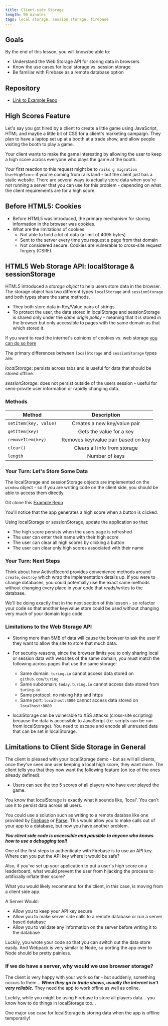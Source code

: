 ```yaml
---
title: Client-side Storage
length: 90 minutes
tags: local storage, session storage, firebase
---
```


## Goals

By the end of this lesson, you will know/be able to:

* Understand the Web Storage API for storing data in browsers
* Know the use cases for local storage vs. session storage
* Be familiar with Firebase as a remote database option

## Repository

* [Link to Example Repo](https://github.com/turingschool-examples/client-side-storage)

## High Scores Feature

Let's say you got hired by a client to create a little game using JavaScript, HTML and maybe a little bit of CSS for a client's marketing campaign. They plan to have a laptop set up at a booth at a trade show, and allow people visiting the booth to play a game.

 Your client wants to make the game interesting by allowing the user to keep a high score across everyone who plays the game at the booth.

Your first reaction to this request might be to `rails g migration UserHighScore` if you're coming from rails land - but the client just has a static website. There are several ways to actually store data when you're not running a server that you can use for this problem - depending on what the client requirements are for a high score.

## Before HTML5: Cookies

* Before HTML5 was introduced, the primary mechanism for storing information in the browser was cookies.
* What are the limitations of cookies
  * Not able to hold a lot of data (a limit of 4095 bytes)
  * Sent to the server every time you request a page from that domain
  * Not considered secure. Cookies are vulnerable to cross-site request forgery (CSRF)

## HTML5 Web Storage API: localStorage & sessionStorage

HTML5 introduced a *storage object* to help users store data in the browser. The storage object has two different types `localStorage` and `sessionStorage` and both types share the same methods.
  - They both store data in Key/Value pairs of strings.
  - To protect the user, the data stored in localStorage and sessionStorage is shared only under the *same origin policy* - meaning that it is stored in the browser but only accessible to pages with the same domain as that which stored it.

  If you want to read the internet's opinions of cookies vs. web storage [you can do so here](http://stackoverflow.com/questions/3220660/local-storage-vs-cookies)

The primary differences between `localStorage` and `sessionStorage` types are:

*localStorage*: persists across tabs and is useful for data that should be stored offline.

*sessionStorage*: does not persist outside of the users session - useful for semi-private user information or rapidly changing data.

### Methods

| Method                | Description                                     |
| ----------------------|:-----------------------------------------------:|
| `setItem(key, value)` | Creates a new key/value pair                    |
| `getItem(key)`        | Gets the value for a key                        |
| `removeItem(key)`     | Removes key/value pair based on key             |
| `clear()`             | Clears all info from storage                    |
| `length`              | Number of keys                                  |

### Your Turn: Let's Store Some Data

The localStorage and sessionStorage objects are implemented on the `window` object - so if you are writing code on the client side, you should be able to access them directly.

Git clone this [Example Repo](https://github.com/turingschool-examples/client-side-storage)

You'll notice that the app generates a high score when a button is clicked.

Using localStorage or sessionStorage, update the application so that:
  - The high score persists when the users page is refreshed
  - The user can enter their name with their high score
  - The user can clear all high scores by clicking a button
  - The user can clear only high scores associated with their name

### Your Turn: Next Steps

Think about how ActiveRecord provides convenience methods around `create`, `destroy` which wrap the implementation details up. If you were to change databases, you could potentially use the exact same methods without changing every place in your code that reads/writes to the database.

We'll be doing exactly that in the next section of this lesson - so refactor your code so that another key/value store could be used without changing very much of your domain logic code.

### Limitations to the Web Storage API

  * Storing more than 5MB of data will cause the browser to ask the user if they want to allow the site to store that much data.

  * For security reasons, since the browser limits you to only sharing local or session data with websites of the same domain, you must match the following across pages that use the same storage:
    * Same domain: `turing.io` cannot access data stored on `github.com/turing`
    * Same subdomain: `today.turing.io` cannot access data stored from `turing.io`
    * Same protocol: no mixing http and https
    * Same port: `localhost:3000` cannot access data stored on `localhost:8080`
* localStorage can be vulnerable to XSS attacks (cross-site scripting) because the data is accessible to JavaScript (i.e. scripts can be run from localStorage). You need to escape and encode all untrusted data that can be set in localStorage.

## Limitations to Client Side Storage in General

The client is pleased with your localStorage demo - but as will all clients, once they've seen one user keeping a local high score, they want more. The client tells you that they now want the following feature (on top of the ones already defined):

- Users can see the top 5 scores of all players who have ever played the game.

You know that localStorage is exactly what it sounds like, 'local'. You can't use it to persist data across all users.

You could use a solution such as writing to a remote databse like one provided by [Firebase](https://firebase.google.com/) or [Parse](https://github.com/ParsePlatform/parse-server). This would allow you to make calls out of your app to a database, but now you have another problem.

***You client side code is accessible and pausible to anyone who knows how to use a debugging tool!***

One of the first steps to authenticate with Firebase is to use an API key. Where can you put the API key where it would be safe? 

Also, if you've set up your application to put a user's high score on a leaderboard, what would prevent the user from hijacking the process to artificially inflate their score?

What you would likely recommend for the client, in this case, is moving from a client side app. 

A Server Would:
  - Allow you to keep your API key secure
  - Allow you to make server side calls to a remote database or run a server based database
  - Allow you to validate any information on the server before writing it to the database

Luckily, you wrote your code so that you can switch out the data store easily. And Webpack is very similar to Node, so porting the app over to Node should be pretty painless.

### If we do have a server, why would we use browser storage?

The client is very happy with your work so far - but suddenly, something occurs to them... ***When they go to trade shows, usually the internet isn't very reliable.*** They need the app to work offine as well as online.

Luckily, while you might be using Firebase to store all players data... you know how to do things in localStorage too...

One major use case for localStorage is storing data when the app is offline temporarily!

